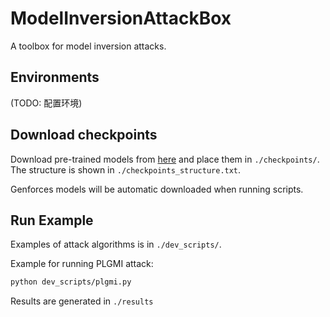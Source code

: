 # ModelInversionAttackBox
A toolbox for model inversion attacks.

## Environments

(TODO: 配置环境)

## Download checkpoints 

Download pre-trained models from [here](https://drive.google.com/drive/folders/1ko8zAK1j9lTSF8FMvacO8mCKHY9evG9L) and place them in `./checkpoints/`. The structure is shown in `./checkpoints_structure.txt`.

Genforces models will be automatic downloaded when running scripts.

## Run Example

Examples of attack algorithms is in `./dev_scripts/`. 

Example for running PLGMI attack:
```sh
python dev_scripts/plgmi.py
```

Results are generated in `./results`